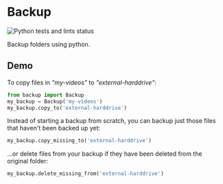 # Backup

![Python tests and lints status](https://github.com/jacobcallear/backup/workflows/tests/badge.svg)

Backup folders using python.

## Demo

To copy files in *"my-videos"* to *"external-harddrive"*:

```python
from backup import Backup
my_backup = Backup('my-videos')
my_backup.copy_to('external-harddrive')
```

Instead of starting a backup from scratch, you can backup just those files that
haven't been backed up yet:

```python
my_backup.copy_missing_to('external-harddrive')
```

...or delete files from your backup if they have been deleted from the original
folder:

```python
my_backup.delete_missing_from('external-harddrive')
```
